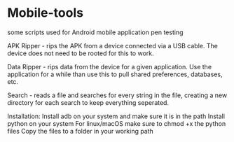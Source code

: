 # Mobile-tools
some scripts used for Android mobile application pen testing

APK Ripper - rips the APK from a device connected via a USB cable.  The device does not need to be rooted for this to work.

Data Ripper - rips data from the device for a given application.  Use the application for a while than use this to pull shared preferences, databases, etc.

Search - reads a file and searches for every string in the file, creating a new directory for each search to keep everything seperated.


Installation:
Install adb on your system and make sure it is in the path
Install python on your system
For linux/macOS make sure to chmod +x the python files
Copy the files to a folder in your working path
